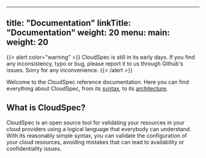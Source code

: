 
---
title: "Documentation"
linkTitle: "Documentation"
weight: 20
menu:
  main:
    weight: 20
---

{{< alert color="warning" >}}
CloudSpec is still in its early days. If you find any inconsistency, typo or bug, please report it to us through Github's issues. Sorry for any inconvenience.
{{< /alert >}} 

Welcome to the CloudSpec reference documentation. Here you can find everything about CloudSpec, from its [syntax](Syntax), to its [architecture](Architecture).

## What is CloudSpec?

CloudSpec is an open source tool for validating your resources in your cloud providers using a logical language that everybody can understand. With its reasonably simple syntax, you can validate the configuration of your cloud resources, avoiding mistakes that can lead to availability or confidentiality issues.

